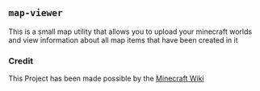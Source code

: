 ## `map-viewer`
This is a small map utility that allows you to upload your minecraft worlds and view information about all map items that have been created in it

### Credit
This Project has been made possible by the [Minecraft Wiki](https://minecraft.fandom.com/wiki/Map_item_format)